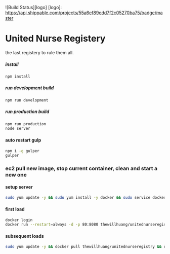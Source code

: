 ![Build Status][logo]
[logo]: https://api.shippable.com/projects/55a6ef89edd7f2c05270ba75/badge/master
# United Nurse Registery
the last registery to rule them all.

##### install
```sh
npm install
```

##### run development build
```sh
npm run development
```

##### run production build
```sh
npm run production
node server
```

#### auto restart gulp
```sh
npm i -g gulper
gulper
```

### ec2 pull new image, stop current container, clean and start a new one
#### setup server
```sh
sudo yum update -y && sudo yum install -y docker && sudo service docker start && sudo usermod -a -G docker ec2-user && exit
```
#### first load
```sh
docker login
docker run --restart=always -d -p 80:8080 thewillhuang/unitednurseregistry && exit
```
#### subsequent loads
```sh
sudo yum update -y && docker pull thewillhuang/unitednurseregistry && docker rm --force `docker ps -qa` && docker rmi $(docker images -q --filter "dangling=true") && docker run --restart=always -d -p 80:8080 thewillhuang/unitednurseregistry && exit
```
